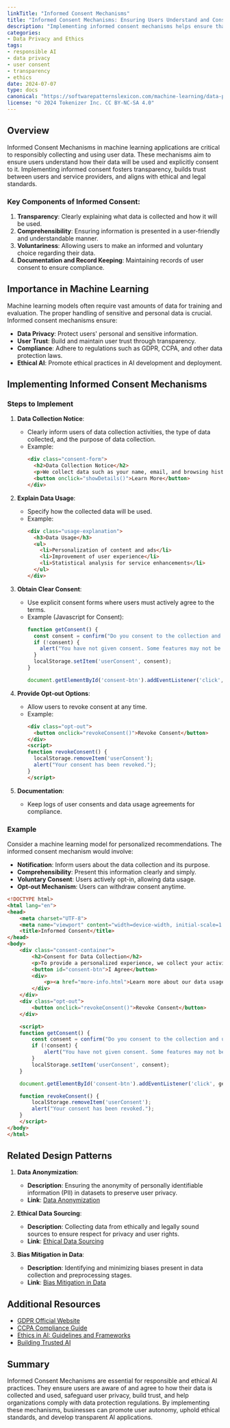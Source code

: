```yaml
---
linkTitle: "Informed Consent Mechanisms"
title: "Informed Consent Mechanisms: Ensuring Users Understand and Consent to Data Collection and Usage"
description: "Implementing informed consent mechanisms helps ensure that users are fully aware of and consent to how their data is collected, processed, and used."
categories:
- Data Privacy and Ethics
tags:
- responsible AI
- data privacy
- user consent
- transparency
- ethics
date: 2024-07-07
type: docs
canonical: "https://softwarepatternslexicon.com/machine-learning/data-privacy-and-ethics/responsible-ai-practices/informed-consent-mechanisms"
license: "© 2024 Tokenizer Inc. CC BY-NC-SA 4.0"
---
```


## Overview

Informed Consent Mechanisms in machine learning applications are critical to responsibly collecting and using user data. These mechanisms aim to ensure users understand how their data will be used and explicitly consent to it. Implementing informed consent fosters transparency, builds trust between users and service providers, and aligns with ethical and legal standards.

### Key Components of Informed Consent:
1. **Transparency**: Clearly explaining what data is collected and how it will be used.
2. **Comprehensibility**: Ensuring information is presented in a user-friendly and understandable manner.
3. **Voluntariness**: Allowing users to make an informed and voluntary choice regarding their data.
4. **Documentation and Record Keeping**: Maintaining records of user consent to ensure compliance.

## Importance in Machine Learning

Machine learning models often require vast amounts of data for training and evaluation. The proper handling of sensitive and personal data is crucial. Informed consent mechanisms ensure:
- **Data Privacy**: Protect users' personal and sensitive information.
- **User Trust**: Build and maintain user trust through transparency.
- **Compliance**: Adhere to regulations such as GDPR, CCPA, and other data protection laws.
- **Ethical AI**: Promote ethical practices in AI development and deployment.

## Implementing Informed Consent Mechanisms

### Steps to Implement

1. **Data Collection Notice**:
   - Clearly inform users of data collection activities, the type of data collected, and the purpose of data collection.
   - Example:
     ```html
     <div class="consent-form">
       <h2>Data Collection Notice</h2>
       <p>We collect data such as your name, email, and browsing history to improve our services.</p>
       <button onclick="showDetails()">Learn More</button>
     </div>
     ```

2. **Explain Data Usage**:
   - Specify how the collected data will be used.
   - Example:
     ```html
     <div class="usage-explanation">
       <h3>Data Usage</h3>
       <ul>
         <li>Personalization of content and ads</li>
         <li>Improvement of user experience</li>
         <li>Statistical analysis for service enhancements</li>
       </ul>
     </div>
     ```

3. **Obtain Clear Consent**:
   - Use explicit consent forms where users must actively agree to the terms.
   - Example (Javascript for Consent):
     ```javascript
     function getConsent() {
       const consent = confirm("Do you consent to the collection and usage of your data as described?");
       if (!consent) {
         alert("You have not given consent. Some features may not be available.");
       }
       localStorage.setItem('userConsent', consent);
     }

     document.getElementById('consent-btn').addEventListener('click', getConsent);
     ```

4. **Provide Opt-out Options**:
   - Allow users to revoke consent at any time.
   - Example:
     ```html
     <div class="opt-out">
       <button onclick="revokeConsent()">Revoke Consent</button>
     </div>
     <script>
     function revokeConsent() {
       localStorage.removeItem('userConsent');
       alert("Your consent has been revoked.");
     }
     </script>
     ```

5. **Documentation**:
   - Keep logs of user consents and data usage agreements for compliance.

### Example

Consider a machine learning model for personalized recommendations. The informed consent mechanism would involve:

- **Notification**: Inform users about the data collection and its purpose.
- **Comprehensibility**: Present this information clearly and simply.
- **Voluntary Consent**: Users actively opt-in, allowing data usage.
- **Opt-out Mechanism**: Users can withdraw consent anytime.

```html
<!DOCTYPE html>
<html lang="en">
<head>
    <meta charset="UTF-8">
    <meta name="viewport" content="width=device-width, initial-scale=1.0">
    <title>Informed Consent</title>
</head>
<body>
    <div class="consent-container">
        <h2>Consent for Data Collection</h2>
        <p>To provide a personalized experience, we collect your activity data including browsing history and purchase patterns. This data helps us recommend products that match your interests.</p>
        <button id="consent-btn">I Agree</button>
        <div>
            <p><a href="more-info.html">Learn more about our data usage policies.</a></p>
        </div>
    </div>
    <div class="opt-out">
        <button onclick="revokeConsent()">Revoke Consent</button>
    </div>

    <script>
    function getConsent() {
        const consent = confirm("Do you consent to the collection and usage of your data as described?");
        if (!consent) {
            alert("You have not given consent. Some features may not be available.");
        }
        localStorage.setItem('userConsent', consent);
    }

    document.getElementById('consent-btn').addEventListener('click', getConsent);

    function revokeConsent() {
        localStorage.removeItem('userConsent');
        alert("Your consent has been revoked.");
    }
    </script>
</body>
</html>
```

## Related Design Patterns
1. **Data Anonymization**:
   - **Description**: Ensuring the anonymity of personally identifiable information (PII) in datasets to preserve user privacy.
   - **Link**: [Data Anonymization](data-anonymization)

2. **Ethical Data Sourcing**:
   - **Description**: Collecting data from ethically and legally sound sources to ensure respect for privacy and user rights.
   - **Link**: [Ethical Data Sourcing](ethical-data-sourcing)

3. **Bias Mitigation in Data**:
   - **Description**: Identifying and minimizing biases present in data collection and preprocessing stages.
   - **Link**: [Bias Mitigation in Data](bias-mitigation-in-data)

## Additional Resources
- [GDPR Official Website](https://gdpr.eu/)
- [CCPA Compliance Guide](https://www.oag.ca.gov/privacy/ccpa)
- [Ethics in AI: Guidelines and Frameworks](https://www.acm.org/code-of-ethics)
- [Building Trusted AI](https://ai.google/responsibilities/)

## Summary

Informed Consent Mechanisms are essential for responsible and ethical AI practices. They ensure users are aware of and agree to how their data is collected and used, safeguard user privacy, build trust, and help organizations comply with data protection regulations. By implementing these mechanisms, businesses can promote user autonomy, uphold ethical standards, and develop transparent AI applications.
